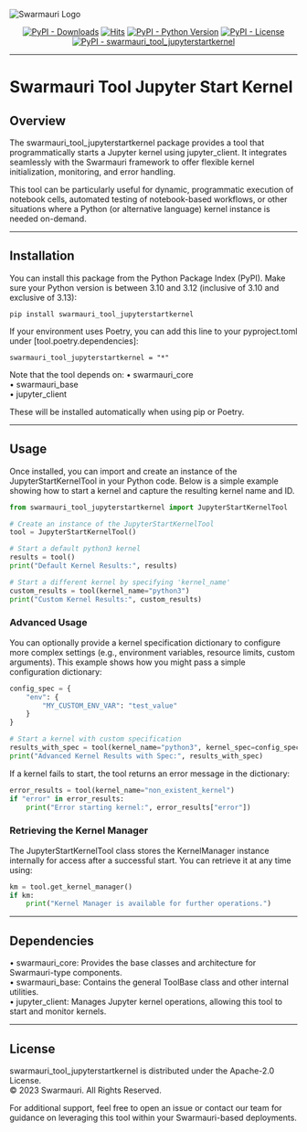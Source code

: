 
![Swarmauri Logo](https://res.cloudinary.com/dbjmpekvl/image/upload/v1730099724/Swarmauri-logo-lockup-2048x757_hww01w.png)

<p align="center">
    <a href="https://pypi.org/project/swarmauri_tool_jupyterstartkernel/">
        <img src="https://img.shields.io/pypi/dm/swarmauri_tool_jupyterstartkernel" alt="PyPI - Downloads"/></a>
    <a href="https://hits.sh/github.com/swarmauri/swarmauri-sdk/tree/master/pkgs/community/swarmauri_tool_jupyterstartkernel/">
        <img alt="Hits" src="https://hits.sh/github.com/swarmauri/swarmauri-sdk/tree/master/pkgs/community/swarmauri_tool_jupyterstartkernel.svg"/></a>
    <a href="https://pypi.org/project/swarmauri_tool_jupyterstartkernel/">
        <img src="https://img.shields.io/pypi/pyversions/swarmauri_tool_jupyterstartkernel" alt="PyPI - Python Version"/></a>
    <a href="https://pypi.org/project/swarmauri_tool_jupyterstartkernel/">
        <img src="https://img.shields.io/pypi/l/swarmauri_tool_jupyterstartkernel" alt="PyPI - License"/></a>
    <a href="https://pypi.org/project/swarmauri_tool_jupyterstartkernel/">
        <img src="https://img.shields.io/pypi/v/swarmauri_tool_jupyterstartkernel?label=swarmauri_tool_jupyterstartkernel&color=green" alt="PyPI - swarmauri_tool_jupyterstartkernel"/></a>
</p>

---

# Swarmauri Tool Jupyter Start Kernel

## Overview
The swarmauri_tool_jupyterstartkernel package provides a tool that programmatically starts a Jupyter kernel using jupyter_client. It integrates seamlessly with the Swarmauri framework to offer flexible kernel initialization, monitoring, and error handling.

This tool can be particularly useful for dynamic, programmatic execution of notebook cells, automated testing of notebook-based workflows, or other situations where a Python (or alternative language) kernel instance is needed on-demand.

---

## Installation
You can install this package from the Python Package Index (PyPI). Make sure your Python version is between 3.10 and 3.12 (inclusive of 3.10 and exclusive of 3.13):

    pip install swarmauri_tool_jupyterstartkernel

If your environment uses Poetry, you can add this line to your pyproject.toml under [tool.poetry.dependencies]:

    swarmauri_tool_jupyterstartkernel = "*"

Note that the tool depends on:
• swarmauri_core  
• swarmauri_base  
• jupyter_client  

These will be installed automatically when using pip or Poetry.

---

## Usage
Once installed, you can import and create an instance of the JupyterStartKernelTool in your Python code. Below is a simple example showing how to start a kernel and capture the resulting kernel name and ID.

```python
from swarmauri_tool_jupyterstartkernel import JupyterStartKernelTool

# Create an instance of the JupyterStartKernelTool
tool = JupyterStartKernelTool()

# Start a default python3 kernel
results = tool()
print("Default Kernel Results:", results)

# Start a different kernel by specifying 'kernel_name'
custom_results = tool(kernel_name="python3")
print("Custom Kernel Results:", custom_results)
```

### Advanced Usage
You can optionally provide a kernel specification dictionary to configure more complex settings (e.g., environment variables, resource limits, custom arguments). This example shows how you might pass a simple configuration dictionary:

```python
config_spec = {
    "env": {
        "MY_CUSTOM_ENV_VAR": "test_value"
    }
}

# Start a kernel with custom specification
results_with_spec = tool(kernel_name="python3", kernel_spec=config_spec)
print("Advanced Kernel Results with Spec:", results_with_spec)
```

If a kernel fails to start, the tool returns an error message in the dictionary:

```python
error_results = tool(kernel_name="non_existent_kernel")
if "error" in error_results:
    print("Error starting kernel:", error_results["error"])
```

### Retrieving the Kernel Manager
The JupyterStartKernelTool class stores the KernelManager instance internally for access after a successful start. You can retrieve it at any time using:

```python
km = tool.get_kernel_manager()
if km:
    print("Kernel Manager is available for further operations.")
```

---

## Dependencies
• swarmauri_core: Provides the base classes and architecture for Swarmauri-type components.  
• swarmauri_base: Contains the general ToolBase class and other internal utilities.  
• jupyter_client: Manages Jupyter kernel operations, allowing this tool to start and monitor kernels.  

---

## License
swarmauri_tool_jupyterstartkernel is distributed under the Apache-2.0 License.  
© 2023 Swarmauri. All Rights Reserved.

For additional support, feel free to open an issue or contact our team for guidance on leveraging this tool within your Swarmauri-based deployments.
